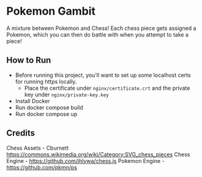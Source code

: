 # Pokemon Gambit

A mixture between Pokemon and Chess! Each chess piece gets assigned a Pokemon, which you can then do battle with when you attempt to take a piece!

## How to Run

- Before running this project, you'll want to set up some localhost certs for running https locally.
  - Place the certificate under `nginx/certificate.crt` and the private key under `nginx/private-key.key`
- Install Docker
- Run docker compose build
- Run docker compose up

## Credits

Chess Assets - Cburnett https://commons.wikimedia.org/wiki/Category:SVG_chess_pieces
Chess Engine - https://github.com/jhlywa/chess.js
Pokemon Engine - https://github.com/pkmn/ps

